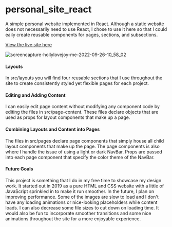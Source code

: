 # personal_site_react
A simple personal website implemented in React. Although a static website does not necessarily need to use React, I chose to use it here so that I could eaily create reusable components for pages, sections, and subsections.

[View the live site here](https://www.hollylovejoy.me/)

![screencapture-hollylovejoy-me-2022-09-26-10_58_02](https://user-images.githubusercontent.com/42592575/192310966-b47401cc-5a9d-4988-9128-d18525cf0a2c.png)

#### Layouts
In src/layouts you will find four reusable sections that I use throughout the site to create consistently styled yet flexible pages for each project. 
#### Editing and Adding Content
I can easily edit page content without modifying any component code by editing the files in src/page-content. These files declare objects that are used as props for layout components that make up a page. 
#### Combining Layouts and Content into Pages
The files in src/pages declare page components that simply house all child layout components that make up the page. 
The page components is also where I handle the issue of using a light or dark NavBar. Props are passed into each page component that specify the color theme of the NavBar. 
#### Future Goals
This project is something that I do in my free time to showcase my design work. It started out in 2019 as a pure HTML and CSS website with a little of JavaScript sprinkled in to make it run smoother. In the future, I plan on improving performance. Some of the images are slow to load and I don't have any loading animations or nice-looking placeholders while content loads. I can also decrease some file sizes to cut down on loading time.  It would also be fun to incorporate smoother transitions and some nice animations throughout the site for a more enjoyable experience.


